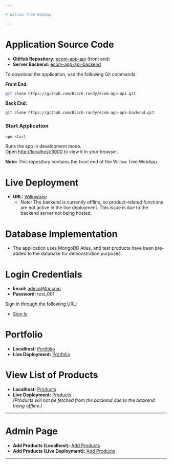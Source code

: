 ```yaml
---

# Willow Tree WebApp

---
```


# Application Source Code

- **GitHub Repository:** [ecom-app-api](https://github.com/Black-randy/ecom-app-api.git) (front end)  
- **Server Backend:** [ecom-app-api-backend](https://github.com/Black-randy/ecom-app-api-backend)

To download the application, use the following Git commands:

**Front End:**

```bash
git clone https://github.com/Black-randy/ecom-app-api.git
```

**Back End:**

```bash
git clone https://github.com/Black-randy/ecom-app-api-backend.git
```

### Start Application

```bash
npm start
```

Runs the app in development mode.  
Open [http://localhost:3000](http://localhost:3000) to view it in your browser.

**Note:** This repository contains the front end of the Willow Tree WebApp.

# Live Deployment

- **URL:** [Willowtree](https://willow-tree.vercel.app/)
  - *Note:* The backend is currently offline, so product-related functions are not active in the live deployment. This issue is due to the backend server not being hosted.

# Database Implementation

- The application uses MongoDB Atlas, and test products have been pre-added to the database for demonstration purposes.

# Login Credentials

- **Email:** admin@tm.com
- **Password:** test_001

Sign in through the following URL:
- [Sign In](https://willow-tree.vercel.app/signin)

# Portfolio

- **Localhost:** [Portfolio](https://localhost:3000/portfolio)
- **Live Deployment:** [Portfolio](https://willow-tree.vercel.app/portfolio)

# View List of Products

- **Localhost:** [Products](https://localhost:3000/products)
- **Live Deployment:** [Products](https://willow-tree.vercel.app/products)  
  *(Products will not be fetched from the backend due to the backend being offline.)*

---

# Admin Page

- **Add Products (Localhost):** [Add Products](https://localhost:3000/Add-Products)
- **Add Products (Live Deployment):** [Add Products](https://willow-tree.vercel.app/Add-Products)

---
